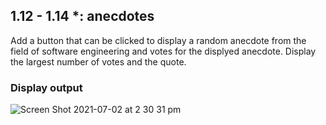 ## 1.12 - 1.14 \*: anecdotes

Add a button that can be clicked to display a random anecdote from the field of software engineering and votes for the displyed anecdote. Display the largest number of votes and the quote.

### Display output

![Screen Shot 2021-07-02 at 2 30 31 pm](https://user-images.githubusercontent.com/67087939/124220937-11546480-db42-11eb-866b-bdf141f0425e.png)
